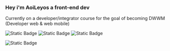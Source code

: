 ### Hey i'm AoiLeyos a front-end dev

Currently on a developer/integrator course for the goal of becoming DWWM (Developer web & web mobile)



<p>
<img alt="Static Badge" src="https://img.shields.io/badge/Html5-Css-blue?logo=html5&labelColor=orange"> 
<img alt="Static Badge" src="https://img.shields.io/badge/Visual%20studio%20code-navy?logo=Visual%20Studio%20Code
">
<img alt="Static Badge" src="https://img.shields.io/badge/Git%20Hub-%23000000?style=plastic&logo=Github">
</p>

![Static Badge](https://img.shields.io/badge/Mail-romdz01%40gmail.com-blue)


